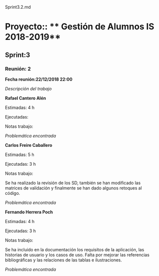 Sprint3.2.md

# Proyecto:: ** Gestión de Alumnos IS 2018-2019**
 
## Sprint:3

### Reunión: 2

**Fecha reunión:22/12/2018 22:00**


_Descripción del trabajo_

**Rafael Cantero Alén**

Estimadas: 4 h

Ejecutadas: 

Notas trabajo:



_Problemática encontrada_



**Carlos Freire Caballero**

Estimadas: 5 h

Ejecutadas: 3 h

Notas trabajo:

Se ha realizado la revisión de los SD, también se han modificado las matrices de validación y finalmente se han dado algunos retoques al código.

_Problemática encontrada_


**Fernando Herrera Poch**

Estimadas: 4 h

Ejecutadas: 3 h

Notas trabajo:

Se ha incluido en la documentación los requisitos de la aplicación, las historias de usuario y los casos de uso. 
Falta por mejorar las referencias bibliográficas y las relaciones de las tablas e ilustraciones.

_Problemática encontrada_

